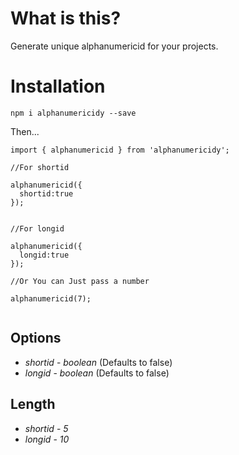 # What is this?

Generate unique alphanumericid for your projects.

# Installation 

`npm i alphanumericidy --save`

Then...

```
import { alphanumericid } from 'alphanumericidy';

//For shortid

alphanumericid({
  shortid:true
});


//For longid

alphanumericid({
  longid:true
});

//Or You can Just pass a number

alphanumericid(7);


```

## Options

* *shortid* - _boolean_ (Defaults to false)
* *longid* - _boolean_ (Defaults to false)

## Length

* *shortid* - _5_ 
* *longid* - _10_ 



